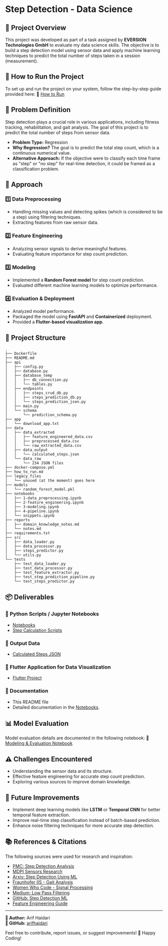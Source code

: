 # Step Detection - Data Science

## 📌 Project Overview

This project was developed as part of a task assigned by **EVERSION Technologies GmbH** to evaluate my data science skills. The objective is to build a step detection model using sensor data and apply machine learning techniques to predict the total number of steps taken in a session (measurement).

## 🚀 How to Run the Project

To set up and run the project on your system, follow the step-by-step guide provided here:
🔗 [How to Run](https://github.com/arifhaidari/step_detection_data_science/blob/main/how_to_run.md)

## 📖 Problem Definition

Step detection plays a crucial role in various applications, including fitness tracking, rehabilitation, and gait analysis. The goal of this project is to predict the total number of steps from sensor data.

- **Problem Type:** Regression
- **Why Regression?** The goal is to predict the total step count, which is a continuous numerical value.
- **Alternative Approach:** If the objective were to classify each time frame as "step" or "no step" for real-time detection, it could be framed as a classification problem.

## 🔬 Approach

### 1️⃣ Data Preprocessing

- Handling missing values and detecting spikes (which is considered to be a step) using filtering techniques.
- Extracting features from raw sensor data.

### 2️⃣ Feature Engineering

- Analyzing sensor signals to derive meaningful features.
- Evaluating feature importance for step count prediction.

### 3️⃣ Modeling

- Implemented a **Random Forest model** for step count prediction.
- Evaluated different machine learning models to optimize performance.

### 4️⃣ Evaluation & Deployment

- Analyzed model performance.
- Packaged the model using **FastAPI** and **Containerized** deployment.
- Provided a **Flutter-based visualization app**.

## 📂 Project Structure

```
.
├── Dockerfile
├── README.md
├── api
│   ├── config.py
│   ├── database.py
│   ├── database_temp
│   │   ├── db_connection.py
│   │   └── tables.py
│   ├── endpoints
│   │   ├── steps_crud_db.py
│   │   ├── steps_prediction_db.py
│   │   └── steps_prediction_json.py
│   ├── main.py
│   └── schema
│       └── prediction_schema.py
├── app
│   └── download_app.txt
├── data
│   ├── data_extracted
│   │   ├── feature_engineered_data.csv
│   │   ├── preprocessed_data.csv
│   │   └── raw_extracted_data.csv
│   ├── data_output
│   │   └── calculated_steps.json
│   └── data_raw
│       └── 234 JSON files
├── docker-compose.yml
├── how_to_run.md
├── legacy_files
│   └── unused (at the moment) goes here
├── models
│   └── random_forest_model.pkl
├── notebooks
│   ├── 1-data_preprocessing.ipynb
│   ├── 2-feature_engineering.ipynb
│   ├── 3-modeling.ipynb
│   ├── 4-pipeline.ipynb
│   └── snippets.ipynb
├── reports
│   ├── domain_knowledge_notes.md
│   └── notes.md
├── requirements.txt
├── src
│   ├── data_loader.py
│   ├── data_processor.py
│   ├── steps_predictor.py
│   └── utils.py
└── tests
    ├── test_data_loader.py
    ├── test_data_processor.py
    ├── test_feature_extractor.py
    ├── test_step_prediction_pipeline.py
    └── test_steps_predictor.py
```

## 📦 Deliverables

### 🔹 Python Scripts / Jupyter Notebooks

- [Notebooks](https://github.com/arifhaidari/step_detection_data_science/tree/main/notebooks)
- [Step Calculation Scripts](https://github.com/arifhaidari/step_detection_data_science/blob/main/src)

### 🔹 Output Data

- [Calculated Steps JSON](https://github.com/arifhaidari/step_detection_data_science/tree/main/data/data_output)

### 🔹 Flutter Application for Data Visualization

- [Flutter Project](https://github.com/arifhaidari/step_detection_flutter/tree/main)

### 🔹 Documentation

- This README file
- Detailed documentation in the [Notebooks](https://github.com/arifhaidari/step_detection_data_science/tree/main/notebooks).

## 📊 Model Evaluation

Model evaluation details are documented in the following notebook:
🔗 [Modeling & Evaluation Notebook](https://github.com/arifhaidari/step_detection_data_science/blob/main/notebooks/3-modeling.ipynb)

## ⚠️ Challenges Encountered

- Understanding the sensor data and its structure.
- Effective feature engineering for accurate step count prediction.
- Exploring various sources to improve domain knowledge.

## 🔮 Future Improvements

- Implement deep learning models like **LSTM** or **Temporal CNN** for better temporal feature extraction.
- Improve real-time step classification instead of batch-based prediction.
- Enhance noise filtering techniques for more accurate step detection.

## 📚 References & Citations

The following sources were used for research and inspiration:

- [PMC: Step Detection Analysis](https://pmc.ncbi.nlm.nih.gov/articles/PMC10187326/)
- [MDPI Sensors Research](https://www.mdpi.com/1424-8220/23/2/745)
- [Arxiv: Step Detection Using ML](https://arxiv.org/pdf/1801.02336)
- [Fraunhofer IIS - Gait Analysis](https://www.iis.fraunhofer.de/en/ff/sse/health/cic-gait-analysis-lab.html)
- [Women Who Code - Signal Processing](https://www.womenwhocode.com/blog/applications-of-signal-processing-in-machine-learning)
- [Medium: Low Pass Filtering](https://medium.com/analytics-vidhya/how-to-filter-noise-with-a-low-pass-filter-python-885223e5e9b7)
- [GitHub: Step Detection ML](https://github.com/DidierRLopes/step-detection-ML/tree/main)
- [Feature Engineering Guide](https://medium.com/@rahulholla1/advanced-feature-engineering-for-time-series-data-5f00e3a8ad29)

---

**📌 Author:** Arif Haidari  
**🔗 GitHub:** [arifhaidari](https://github.com/arifhaidari)

Feel free to contribute, report issues, or suggest improvements!
🚀 Happy Coding!
